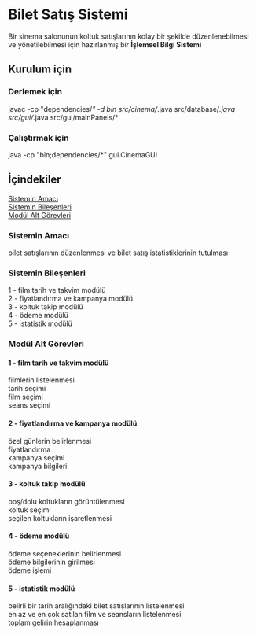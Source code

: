 # Bilet Satış Sistemi
Bir sinema salonunun koltuk satışlarının kolay bir şekilde düzenlenebilmesi
ve yönetilebilmesi için hazırlanmış bir **İşlemsel Bilgi Sistemi**

## Kurulum için
### Derlemek için
  javac -cp "dependencies/*" -d bin src/cinema/*.java src/database/*.java src/gui/*.java src/gui/mainPanels/*
### Çalıştırmak için
  java -cp "bin;dependencies/*" gui.CinemaGUI

## İçindekiler
[Sistemin Amacı](#sistemin-amac%C4%B1)  
[Sistemin Bileşenleri](#sistemin-bile%C5%9Fenleri)  
[Modül Alt Görevleri](#mod%C3%BCl-alt-g%C3%B6revleri)

### Sistemin Amacı  
bilet satışlarının düzenlenmesi ve bilet satış istatistiklerinin tutulması

### Sistemin Bileşenleri  
1 - film tarih ve takvim modülü  
2 - fiyatlandırma ve kampanya modülü  
3 - koltuk takip modülü  
4 - ödeme modülü  
5 - istatistik modülü  

### Modül Alt Görevleri  

#### 1 - film tarih ve takvim modülü  
filmlerin listelenmesi  
tarih seçimi  
film seçimi  
seans seçimi  

#### 2 - fiyatlandırma ve kampanya modülü  
özel günlerin belirlenmesi  
fiyatlandırma  
kampanya seçimi  
kampanya bilgileri  

#### 3 - koltuk takip modülü  
boş/dolu koltukların görüntülenmesi  
koltuk seçimi  
seçilen koltukların işaretlenmesi  

#### 4 - ödeme modülü  
ödeme seçeneklerinin belirlenmesi  
ödeme bilgilerinin girilmesi  
ödeme işlemi  

#### 5 - istatistik modülü  
belirli bir tarih aralığındaki bilet satışlarının listelenmesi  
en az ve en çok satılan film ve seansların listelenmesi  
toplam gelirin hesaplanması  
